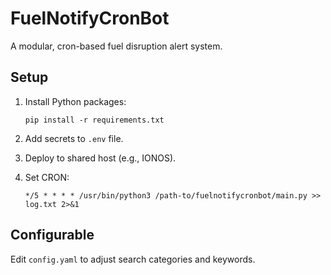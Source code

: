 
# FuelNotifyCronBot

A modular, cron-based fuel disruption alert system.

## Setup

1. Install Python packages:
   ```
   pip install -r requirements.txt
   ```

2. Add secrets to `.env` file.

3. Deploy to shared host (e.g., IONOS).

4. Set CRON:
   ```
   */5 * * * * /usr/bin/python3 /path-to/fuelnotifycronbot/main.py >> log.txt 2>&1
   ```

## Configurable

Edit `config.yaml` to adjust search categories and keywords.
